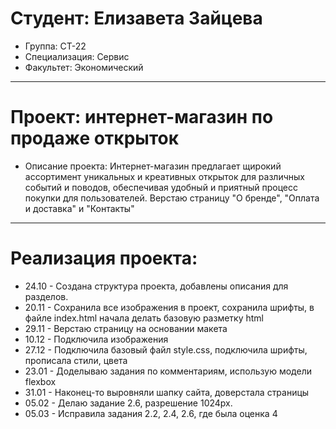# Студент: Елизавета Зайцева
- Группа: СТ-22
- Специализация: Сервис
- Факультет: Экономический
---
# Проект: интернет-магазин по продаже открыток
- Описание проекта: Интернет-магазин предлагает щирокий ассортимент уникальных и креативных открыток для различных событий и поводов, обеспечивая удобный и приятный процесс покупки для пользователей. Верстаю страницу "О бренде", "Оплата и доставка" и "Контакты"
---
# Реализация проекта:
- 24.10 - Создана структура проекта, добавлены описания для разделов.
- 20.11 - Сохранила все изображения в проект, сохранила шрифты, в файле index.html начала делать базовую разметку html
- 29.11 - Верстаю страницу на основании макета
- 10.12 - Подключила изображения
- 27.12 - Подключила базовый файл style.css, подключила шрифты, прописала стили, цвета
- 23.01 - Доделываю задания по комментариям, использую модели flexbox
- 31.01 - Наконец-то выровняли шапку сайта, доверстала страницы
- 05.02 - Делаю задание 2.6, разрешение 1024px.
- 05.03 - Исправила задания 2.2, 2.4, 2.6, где была оценка 4